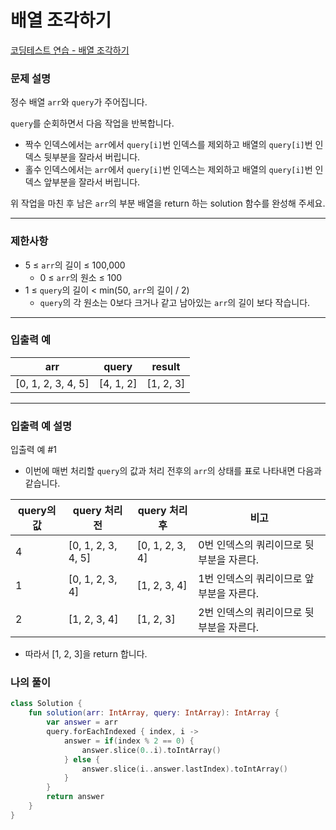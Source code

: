 # 배열 조각하기

[코딩테스트 연습 - 배열 조각하기](https://school.programmers.co.kr/learn/courses/30/lessons/181893)

### **문제 설명**

정수 배열 `arr`와 `query`가 주어집니다.

`query`를 순회하면서 다음 작업을 반복합니다.

- 짝수 인덱스에서는 `arr`에서 `query[i]`번 인덱스를 제외하고 배열의 `query[i]`번 인덱스 뒷부분을 잘라서 버립니다.
- 홀수 인덱스에서는 `arr`에서 `query[i]`번 인덱스는 제외하고 배열의 `query[i]`번 인덱스 앞부분을 잘라서 버립니다.

위 작업을 마친 후 남은 `arr`의 부분 배열을 return 하는 solution 함수를 완성해 주세요.

---

### 제한사항

- 5 ≤ `arr`의 길이 ≤ 100,000
    - 0 ≤ `arr`의 원소 ≤ 100
- 1 ≤ `query`의 길이 < min(50, `arr`의 길이 / 2)
    - `query`의 각 원소는 0보다 크거나 같고 남아있는 `arr`의 길이 보다 작습니다.

---

### 입출력 예

| arr | query | result |
| --- | --- | --- |
| [0, 1, 2, 3, 4, 5] | [4, 1, 2] | [1, 2, 3] |

---

### 입출력 예 설명

입출력 예 #1

- 이번에 매번 처리할 `query`의 값과 처리 전후의 `arr`의 상태를 표로 나타내면 다음과 같습니다.

| query의 값 | query 처리 전 | query 처리 후 | 비고 |
| --- | --- | --- | --- |
| 4 | [0, 1, 2, 3, 4, 5] | [0, 1, 2, 3, 4] | 0번 인덱스의 쿼리이므로 뒷부분을 자른다. |
| 1 | [0, 1, 2, 3, 4] | [1, 2, 3, 4] | 1번 인덱스의 쿼리이므로 앞부분을 자른다. |
| 2 | [1, 2, 3, 4] | [1, 2, 3] | 2번 인덱스의 쿼리이므로 뒷부분을 자른다. |
- 따라서 [1, 2, 3]을 return 합니다.

### 나의 풀이

```kotlin
class Solution {
    fun solution(arr: IntArray, query: IntArray): IntArray {
        var answer = arr
        query.forEachIndexed { index, i ->
            answer = if(index % 2 == 0) {
                answer.slice(0..i).toIntArray()
            } else {
                answer.slice(i..answer.lastIndex).toIntArray()
            }
        }
        return answer
    }
}
```